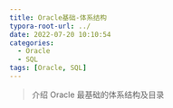 ```yaml
---
title: Oracle基础-体系结构
typora-root-url: ../
date: 2022-07-20 10:10:54
categories:
  - Oracle
  - SQL
tags: [Oracle, SQL]
---
```


> 介绍 Oracle 最基础的体系结构及目录

